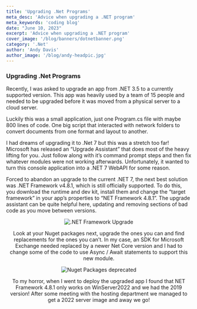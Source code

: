 ```yaml
---
title: 'Upgrading .Net Programs'
meta_desc: 'Advice when upgrading a .NET program'
meta_keywords: 'coding blog'
date: "June 10, 2023"
excerpt: 'Advice when upgrading a .NET program'
cover_image: '/blog/banners/dotnetbanner.png'
category: '.Net'
author: 'Andy Davis'
author_image: '/blog/andy-headpic.jpg'
---
```


### Upgrading .Net Programs

Recently, I was asked to upgrade an app from .NET 3.5 to a currently supported version. This app was heavily used by a team of 15 people and needed to be upgraded before it was moved from a physical server to a cloud server.

Luckily this was a small application, just one Program.cs file with maybe 800 lines of code. One big script that interacted with network folders to convert documents from one format and layout to another.

I had dreams of upgrading it to .Net 7 but this was a stretch too far! Microsoft has released an “Upgrade Assistant” that does most of the heavy lifting for you. Just follow along with it’s command prompt steps and then fix whatever modules were not working afterwards. Unfortunately, it wanted to turn this console application into a .NET 7 WebAPI for some reason.

Forced to abandon an upgrade to the current .NET 7, the next best solution was .NET Framework v4.8.1, which is still officially supported. To do this, you download the runtime and dev kit, install them and change the “target framework” in your app’s properties to “NET Framework 4.8.1”. The upgrade assistant can be quite helpful here, updating and removing sections of bad code as you move between versions.

<center><img src="/blog/post-imgs/targetframework.png" alt=".NET Framework Upgrade" /><center>

Look at your Nuget packages next, upgrade the ones you can and find replacements for the ones you can’t. In my case, an SDK for Microsoft Exchange needed replaced by a newer Net Core version and I had to change some of the code to use Async / Await statements to support this new module.

<center><img src="/blog/post-imgs/nugetdeprecated.png" alt="Nuget Packages deprecated" /><center>

To my horror, when I went to deploy the upgraded app I found that NET Framework 4.8.1 only works on WinServer2022 and we had the 2019 version! After some meeting with the hosting department we managed to get a 2022 server image and away we go!